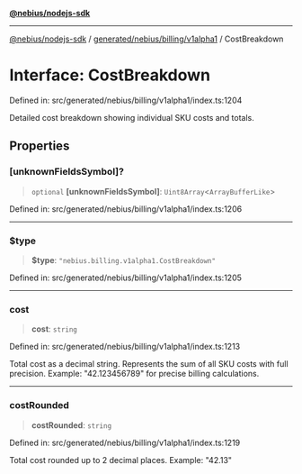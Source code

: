 [**@nebius/nodejs-sdk**](../../../../../README.md)

---

[@nebius/nodejs-sdk](../../../../../README.md) / [generated/nebius/billing/v1alpha1](../README.md) / CostBreakdown

# Interface: CostBreakdown

Defined in: src/generated/nebius/billing/v1alpha1/index.ts:1204

Detailed cost breakdown showing individual SKU costs and totals.

## Properties

### \[unknownFieldsSymbol\]?

> `optional` **\[unknownFieldsSymbol\]**: `Uint8Array`\<`ArrayBufferLike`\>

Defined in: src/generated/nebius/billing/v1alpha1/index.ts:1206

---

### $type

> **$type**: `"nebius.billing.v1alpha1.CostBreakdown"`

Defined in: src/generated/nebius/billing/v1alpha1/index.ts:1205

---

### cost

> **cost**: `string`

Defined in: src/generated/nebius/billing/v1alpha1/index.ts:1213

Total cost as a decimal string.
Represents the sum of all SKU costs with full precision.
Example: "42.123456789" for precise billing calculations.

---

### costRounded

> **costRounded**: `string`

Defined in: src/generated/nebius/billing/v1alpha1/index.ts:1219

Total cost rounded up to 2 decimal places.
Example: "42.13"
